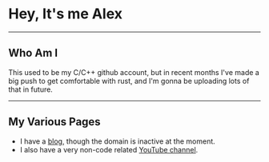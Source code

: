 # Hey, It's me Alex
***
## Who Am I
This used to be my C/C++ github account, but in recent months I've made a big push to get comfortable with rust, and I'm gonna be uploading lots of that in future.
***
## My Various Pages
- I have a [blog](www.alexscodeblog.com), though the domain is inactive at the moment.
- I also have a very non-code related [YouTube channel](www.youtube.com/@lookingformadrid).
